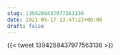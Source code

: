 ```yaml
---
slug: 1394288437977563136
date: 2021-05-17 13:47:22+00:00
draft: false
---
```


{{< tweet 1394288437977563136 >}}
